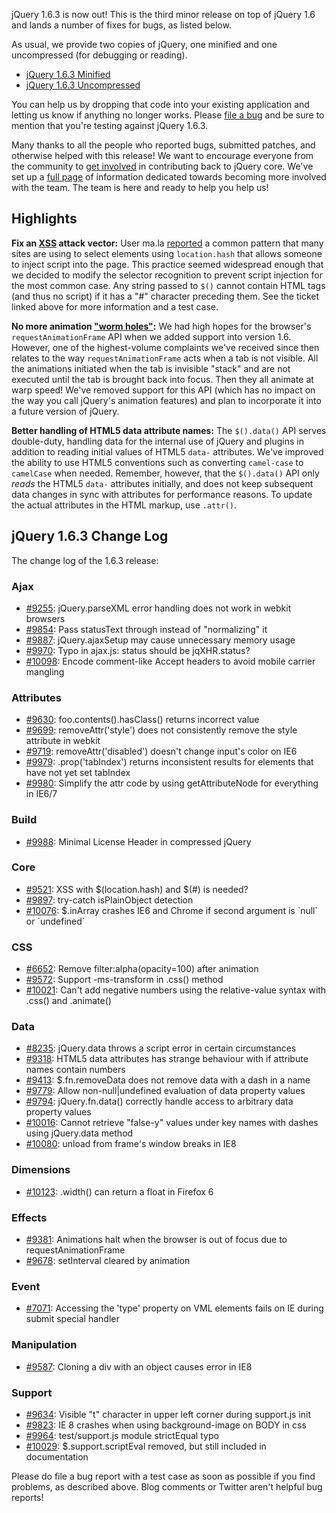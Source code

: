 jQuery 1.6.3 is now out! This is the third minor release on top of
jQuery 1.6 and lands a number of fixes for bugs, as listed below.

As usual, we provide two copies of jQuery, one minified and one
uncompressed (for debugging or reading).

-   [jQuery 1.6.3 Minified](http://code.jquery.com/jquery-1.6.3.min.js)
-   [jQuery 1.6.3 Uncompressed](http://code.jquery.com/jquery-1.6.3.js)

You can help us by dropping that code into your existing application and
letting us know if anything no longer works. Please [file a
bug](http://docs.jquery.com/How_to_Report_Bugs) and be sure to mention
that you're testing against jQuery 1.6.3.

Many thanks to all the people who reported bugs, submitted patches, and
otherwise helped with this release! We want to encourage everyone from
the community to [get involved](http://docs.jquery.com/Getting_Involved)
in contributing back to jQuery core. We've set up a [full
page](http://docs.jquery.com/Getting_Involved) of information dedicated
towards becoming more involved with the team. The team is here and ready
to help you help us!

Highlights
----------

**Fix an [XSS](http://en.wikipedia.org/wiki/Cross-site_scripting) attack
vector:** User ma.la [reported](http://bugs.jquery.com/ticket/9521) a
common pattern that many sites are using to select elements using
`location.hash` that allows someone to inject script into the page. This
practice seemed widespread enough that we decided to modify the selector
recognition to prevent script injection for the most common case. Any
string passed to `$()` cannot contain HTML tags (and thus no script) if
it has a "\#" character preceding them. See the ticket linked above for
more information and a test case.

**No more animation ["worm
holes"](http://hacks.mozilla.org/2011/08/animating-with-javascript-from-setinterval-to-requestanimationframe/):**
We had high hopes for the browser's `requestAnimationFrame` API when we
added support into version 1.6. However, one of the highest-volume
complaints we've received since then relates to the way
`requestAnimationFrame` acts when a tab is not visible. All the
animations initiated when the tab is invisible "stack" and are not
executed until the tab is brought back into focus. Then they all animate
at warp speed! We've removed support for this API (which has no impact
on the way you call jQuery's animation features) and plan to incorporate
it into a future version of jQuery.

**Better handling of HTML5 data attribute names:** The `$().data()` API
serves double-duty, handling data for the internal use of jQuery and
plugins in addition to reading initial values of HTML5 `data-`
attributes. We've improved the ability to use HTML5 conventions such as
converting `camel-case` to `camelCase` when needed. Remember, however,
that the `$().data()` API only *reads* the HTML5 `data-` attributes
initially, and does not keep subsequent data changes in sync with
attributes for performance reasons. To update the actual attributes in
the HTML markup, use `.attr()`.

jQuery 1.6.3 Change Log
-----------------------

The change log of the 1.6.3 release:

### Ajax

-   [\#9255](http://bugs.jquery.com/ticket/9255): jQuery.parseXML error
    handling does not work in webkit browsers
-   [\#9854](http://bugs.jquery.com/ticket/9854): Pass statusText
    through instead of "normalizing" it
-   [\#9887](http://bugs.jquery.com/ticket/9887): jQuery.ajaxSetup may
    cause unnecessary memory usage
-   [\#9970](http://bugs.jquery.com/ticket/9970): Typo in ajax.js:
    status should be jqXHR.status?
-   [\#10098](http://bugs.jquery.com/ticket/10098): Encode comment-like
    Accept headers to avoid mobile carrier mangling

### Attributes

-   [\#9630](http://bugs.jquery.com/ticket/9630):
    foo.contents().hasClass() returns incorrect value
-   [\#9699](http://bugs.jquery.com/ticket/9699): removeAttr('style')
    does not consistently remove the style attribute in webkit
-   [\#9719](http://bugs.jquery.com/ticket/9719): removeAttr('disabled')
    doesn't change input's color on IE6
-   [\#9979](http://bugs.jquery.com/ticket/9979): .prop('tabIndex')
    returns inconsistent results for elements that have not yet set
    tabIndex
-   [\#9980](http://bugs.jquery.com/ticket/9980): Simplify the attr code
    by using getAttributeNode for everything in IE6/7

### Build

-   [\#9988](http://bugs.jquery.com/ticket/9988): Minimal License Header
    in compressed jQuery

### Core

-   [\#9521](http://bugs.jquery.com/ticket/9521): XSS with
    \$(location.hash) and \$(\#) is needed?
-   [\#9897](http://bugs.jquery.com/ticket/9897): try-catch
    isPlainObject detection
-   [\#10076](http://bugs.jquery.com/ticket/10076): \$.inArray crashes
    IE6 and Chrome if second argument is \`null\` or \`undefined\`

### CSS

-   [\#6652](http://bugs.jquery.com/ticket/6652): Remove
    filter:alpha(opacity=100) after animation
-   [\#9572](http://bugs.jquery.com/ticket/9572): Support -ms-transform
    in .css() method
-   [\#10021](http://bugs.jquery.com/ticket/10021): Can't add negative
    numbers using the relative-value syntax with .css() and .animate()

### Data

-   [\#8235](http://bugs.jquery.com/ticket/8235): jQuery.data throws a
    script error in certain circumstances
-   [\#9318](http://bugs.jquery.com/ticket/9318): HTML5 data attributes
    has strange behaviour with if attribute names contain numbers
-   [\#9413](http://bugs.jquery.com/ticket/9413): \$.fn.removeData does
    not remove data with a dash in a name
-   [\#9779](http://bugs.jquery.com/ticket/9779): Allow
    non-null|undefined evaluation of data property values
-   [\#9794](http://bugs.jquery.com/ticket/9794): jQuery.fn.data()
    correctly handle access to arbitrary data property values
-   [\#10016](http://bugs.jquery.com/ticket/10016): Cannot retrieve
    "false-y" values under key names with dashes using jQuery.data
    method
-   [\#10080](http://bugs.jquery.com/ticket/10080): unload from frame's
    window breaks in IE8

### Dimensions

-   [\#10123](http://bugs.jquery.com/ticket/10123): .width() can return
    a float in Firefox 6

### Effects

-   [\#9381](http://bugs.jquery.com/ticket/9381): Animations halt when
    the browser is out of focus due to requestAnimationFrame
-   [\#9678](http://bugs.jquery.com/ticket/9678): setInterval cleared by
    animation

### Event

-   [\#7071](http://bugs.jquery.com/ticket/7071): Accessing the 'type'
    property on VML elements fails on IE during submit special handler

### Manipulation

-   [\#9587](http://bugs.jquery.com/ticket/9587): Cloning a div with an
    object causes error in IE8

### Support

-   [\#9634](http://bugs.jquery.com/ticket/9634): Visible "t" character
    in upper left corner during support.js init
-   [\#9823](http://bugs.jquery.com/ticket/9823): IE 8 crashes when
    using background-image on BODY in css
-   [\#9964](http://bugs.jquery.com/ticket/9440): test/support.js module
    strictEqual typo
-   [\#10029](http://bugs.jquery.com/ticket/10029):
    \$.support.scriptEval removed, but still included in documentation

Please do file a bug report with a test case as soon as possible if you
find problems, as described above. Blog comments or Twitter aren't
helpful bug reports!
